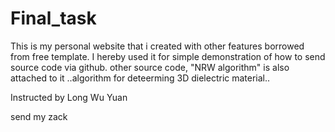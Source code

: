 # Final_task
This is my personal website that i created with other features borrowed from free template.
I hereby used it for simple demonstration of how to send source code via github. other source code, "NRW algorithm" is also attached to it
..algorithm for deteerming 3D dielectric material..

Instructed by  Long Wu Yuan

send my zack
